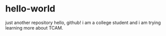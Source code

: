 # hello-world
just another repository
hello, github! i am a college student and i am trying learning more about TCAM.
